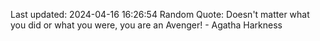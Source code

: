 Last updated: 2024-04-16 16:26:54
Random Quote: Doesn't matter what you did or what you were, you are an Avenger! - Agatha Harkness